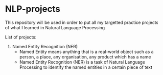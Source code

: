 # NLP-projects
This repository will be used in order to put all my targetted practice projects of what I learned in Natural Language Processing
<p>List of projects:</p>

<ol>
  <li>Named Entity Recognition (NER) <ul>
      <li>Named Entity means anything that is a real-world object such as a person, a place, any organisation, any product which has a name</li>
      <li>Named Entity Recognition (NER) is a task of Natural Language Processing to identify the named entities in a certain piece of text</li>
  </ul></li>
  
</ol>
